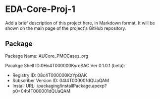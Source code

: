 # EDA-Core-Proj-1

Add a brief description of this project here, in Markdown format.
It will be shown on the main page of the project's GitHub repository.

## Package
Package Name: AUCore_PMOCases_org

Pacakge Shell ID:0Ho4T000000KyreSAC
Ver 0.1.0.1 (beta):
* Registry ID: 08c4T000000KzYpQAK
* Subscriber Version ID: 04t4T000001dQUaQAM
* Install URL: /packaging/installPackage.apexp?p0=04t4T000001dQUaQAM


